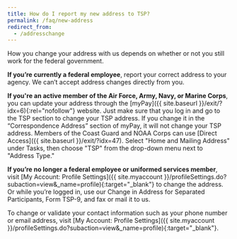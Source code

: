 ```yaml
---
title: How do I report my new address to TSP?
permalink: /faq/new-address
redirect_from:
  - /addresschange
---
```


How you change your address with us depends on whether or not you still work for the federal government.

**If you’re currently a federal employee**, report your correct address to your agency. We can’t accept address changes directly from you.

**If you're an active member of the Air Force, Army, Navy, or Marine Corps**, you can update your address through the [myPay]({{ site.baseurl }}/exit/?idx=6){:rel="nofollow"} website. Just make sure that you log in and go to the TSP section to change your TSP address. If you change it in the “Correspondence Address” section of myPay, it will not change your TSP address. Members of the Coast Guard and NOAA Corps can use [Direct Access]({{ site.baseurl }}/exit/?idx=47). Select "Home and Mailing Address" under Tasks, then choose "TSP" from the drop-down menu next to "Address Type."

**If you’re no longer a federal employee or uniformed services member**, visit [My Account: Profile Settings]({{ site.myaccount }}/profileSettings.do?subaction=view&amp;_name=profile){:target="\_blank"} to change the address. Or while you’re logged in, use our Change in Address for Separated Participants, Form TSP-9, and fax or mail it to us.

To change or validate your contact information such as your phone number or email address, visit [My Account: Profile Settings]({{ site.myaccount }}/profileSettings.do?subaction=view&amp;_name=profile){:target="\_blank"}.
